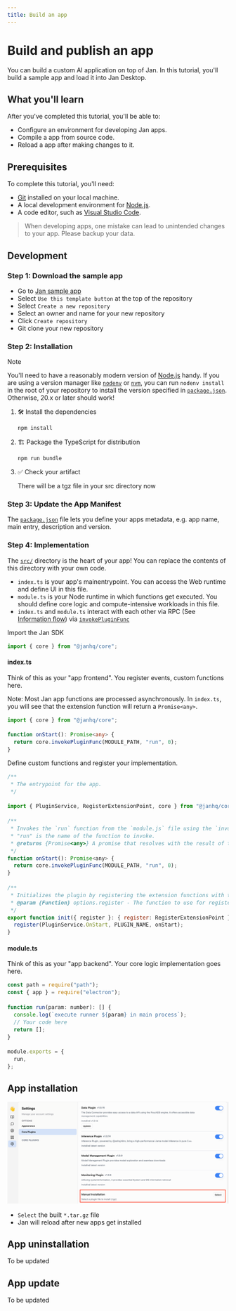 ```yaml
---
title: Build an app
---
```


# Build and publish an app

You can build a custom AI application on top of Jan.
In this tutorial, you'll build a sample app and load it into Jan Desktop.

## What you'll learn

After you've completed this tutorial, you'll be able to:

- Configure an environment for developing Jan apps.
- Compile a app from source code.
- Reload a app after making changes to it.

## Prerequisites

To complete this tutorial, you'll need:

- [Git](https://git-scm.com/) installed on your local machine.
- A local development environment for [Node.js](https://node.js.org/en/about/).
- A code editor, such as [Visual Studio Code](https://code.visualstudio.com/).

> When developing apps, one mistake can lead to unintended changes to your app. Please backup your data.

## Development

### Step 1: Download the sample app

- Go to [Jan sample app](https://github.com/janhq/jan-sample-app)
- Select `Use this template button` at the top of the repository
- Select `Create a new repository`
- Select an owner and name for your new repository
- Click `Create repository`
- Git clone your new repository

### Step 2: Installation

> [!NOTE]
>
> You'll need to have a reasonably modern version of
> [Node.js](https://nodejs.org) handy. If you are using a version manager like
> [`nodenv`](https://github.com/nodenv/nodenv) or
> [`nvm`](https://github.com/nvm-sh/nvm), you can run `nodenv install` in the
> root of your repository to install the version specified in
> [`package.json`](./package.json). Otherwise, 20.x or later should work!

1. :hammer_and_wrench: Install the dependencies

   ```bash
   npm install
   ```

1. :building_construction: Package the TypeScript for distribution

   ```bash
   npm run bundle
   ```

1. :white_check_mark: Check your artifact

   There will be a tgz file in your src directory now

### Step 3: Update the App Manifest

The [`package.json`](package.json) file lets you define your apps metadata, e.g.
app name, main entry, description and version.

### Step 4: Implementation

The [`src/`](./src/) directory is the heart of your app! You can replace the contents of this directory with your own code.

- `index.ts` is your app's mainentrypoint. You can access the Web runtime and define UI in this file.
- `module.ts` is your Node runtime in which functions get executed. You should define core logic and compute-intensive workloads in this file.
- `index.ts` and `module.ts` interact with each other via RPC (See [Information flow](./app-anatomy.md#information-flow)) via [`invokePluginFunc`](../reference/01_init.md#invokepluginfunc)

Import the Jan SDK

```typescript
import { core } from "@janhq/core";
```

#### index.ts

Think of this as your "app frontend". You register events, custom functions here.

Note: Most Jan app functions are processed asynchronously. In `index.ts`, you will see that the extension function will return a `Promise<any>`.

```typescript
import { core } from "@janhq/core";

function onStart(): Promise<any> {
  return core.invokePluginFunc(MODULE_PATH, "run", 0);
}
```

Define custom functions and register your implementation.

```javascript
/**
 * The entrypoint for the app.
 */

import { PluginService, RegisterExtensionPoint, core } from "@janhq/core";

/**
 * Invokes the `run` function from the `module.js` file using the `invokePluginFunc` method.
 * "run" is the name of the function to invoke.
 * @returns {Promise<any>} A promise that resolves with the result of the `run` function.
 */
function onStart(): Promise<any> {
  return core.invokePluginFunc(MODULE_PATH, "run", 0);
}

/**
 * Initializes the plugin by registering the extension functions with the given register function.
 * @param {Function} options.register - The function to use for registering the extension functions
 */
export function init({ register }: { register: RegisterExtensionPoint }) {
  register(PluginService.OnStart, PLUGIN_NAME, onStart);
}
```

#### module.ts

Think of this as your "app backend". Your core logic implementation goes here.

```javascript
const path = require("path");
const { app } = require("electron");

function run(param: number): [] {
  console.log(`execute runner ${param} in main process`);
  // Your code here
  return [];
}

module.exports = {
  run,
};
```

## App installation

![Manual installation](../img/build-app-1.png)

- `Select` the built `*.tar.gz` file
- Jan will reload after new apps get installed

## App uninstallation

To be updated

## App update

To be updated
